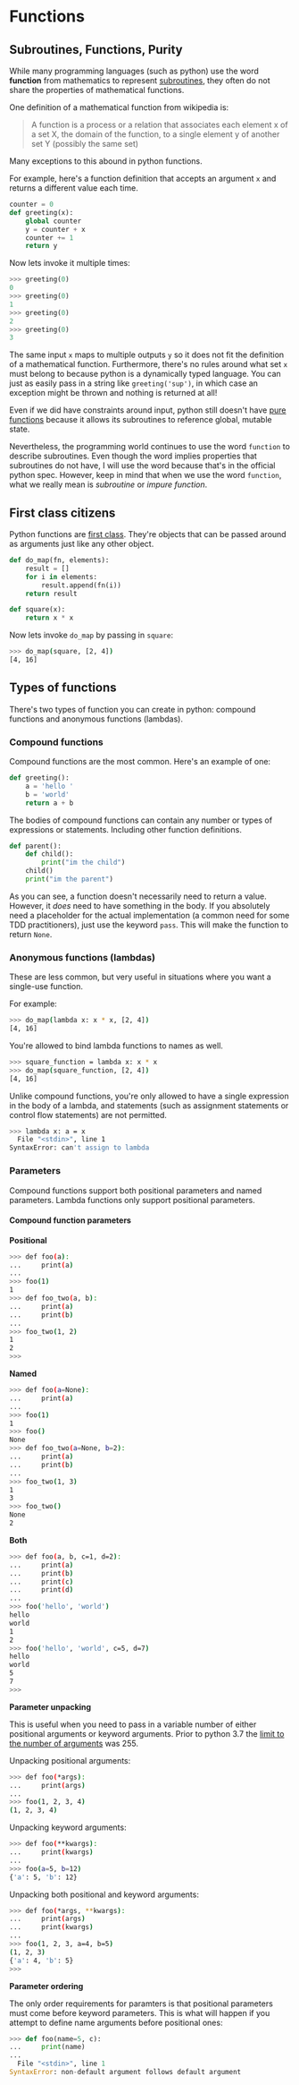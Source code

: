 # Functions

## Subroutines, Functions, Purity

While many programming languages (such as python) use the word **function** from mathematics to represent [subroutines](https://en.wikipedia.org/wiki/Subroutine), they often do not share the properties of mathematical functions.

One definition of a mathematical function from wikipedia is: 

> A function is a process or a relation that associates each element x of a set X, the domain of the function, to a single element y of another set Y (possibly the same set)

Many exceptions to this abound in python functions. 

For example, here's a function definition that accepts an argument `x` and returns a different value each time.

```python
counter = 0
def greeting(x):
    global counter 
    y = counter + x 
    counter += 1 
    return y 
```

Now lets invoke it multiple times: 

```python
>>> greeting(0)
0
>>> greeting(0)
1
>>> greeting(0)
2
>>> greeting(0)
3
```

The same input `x` maps to multiple outputs `y` so it does not fit the definition of a mathematical function. Furthermore, there's no rules around what set `x` must belong to because python is a dynamically typed language. You can just as easily pass in a string like `greeting('sup')`, in which case an exception might be thrown and nothing is returned at all!

Even if we did have constraints around input, python still doesn't have [pure functions](https://en.wikipedia.org/wiki/Pure_function) because it allows its subroutines to reference global, mutable state.

Nevertheless, the programming world continues to use the word `function` to describe subroutines. Even though the word implies properties that subroutines do not have, I will use the word because that's in the official python spec. However, keep in mind that when we use the word `function`, what we really mean is *subroutine* or *impure function*.

## First class citizens

Python functions are [first class](https://en.wikipedia.org/wiki/First-class_function). They're objects that can be passed around as arguments just like any other object.

```python
def do_map(fn, elements):
    result = []
    for i in elements:
        result.append(fn(i))
    return result

def square(x):
    return x * x
```

Now lets invoke `do_map` by passing in `square`: 

```bash
>>> do_map(square, [2, 4])
[4, 16]
```

## Types of functions

There's two types of function you can create in python: compound functions and anonymous functions (lambdas). 

### Compound functions

Compound functions are the most common. Here's an example of one: 

```python
def greeting():
    a = 'hello '
    b = 'world'
    return a + b
```

The bodies of compound functions can contain any number or types of expressions or statements. Including other function definitions.

```python
def parent():
    def child():
        print("im the child")
    child()
    print("im the parent")
```

As you can see, a function doesn't necessarily need to return a value. However, it _does_ need to have something in the body. If you absolutely need a placeholder for the actual implementation (a common need for some TDD practitioners), just use the keyword `pass`. This will make the function to return `None`.

### Anonymous functions (lambdas)

These are less common, but very useful in situations where you want a single-use function. 

For example: 

```bash
>>> do_map(lambda x: x * x, [2, 4])
[4, 16]
```

You're allowed to bind lambda functions to names as well.

```bash
>>> square_function = lambda x: x * x
>>> do_map(square_function, [2, 4])
[4, 16]
```

Unlike compound functions, you're only allowed to have a single expression in the body of a lambda, and statements (such as assignment statements or control flow statements) are not permitted. 

```bash
>>> lambda x: a = x
  File "<stdin>", line 1
SyntaxError: can't assign to lambda
```

### Parameters

Compound functions support both positional parameters and named parameters. Lambda functions only support positional parameters.

#### Compound function parameters

**Positional** 

```bash
>>> def foo(a):
...     print(a)
... 
>>> foo(1)
1
>>> def foo_two(a, b):
...     print(a)
...     print(b)
... 
>>> foo_two(1, 2)
1
2
>>> 
```

**Named** 

```bash
>>> def foo(a=None):
...     print(a)
... 
>>> foo(1)
1
>>> foo()
None
>>> def foo_two(a=None, b=2):
...     print(a)
...     print(b)
... 
>>> foo_two(1, 3)
1
3
>>> foo_two()
None
2
```

**Both** 

```bash
>>> def foo(a, b, c=1, d=2):
...     print(a)
...     print(b)
...     print(c)
...     print(d)
... 
>>> foo('hello', 'world')
hello
world
1
2
>>> foo('hello', 'world', c=5, d=7)
hello
world
5
7
>>> 
```

**Parameter unpacking**

This is useful when you need to pass in a variable number of either positional arguments or keyword arguments. Prior to python 3.7 the [limit to the number of arguments](https://stackoverflow.com/questions/714475/what-is-a-maximum-number-of-arguments-in-a-python-function) was 255. 

Unpacking positional arguments: 

```bash
>>> def foo(*args):
...     print(args)
... 
>>> foo(1, 2, 3, 4)
(1, 2, 3, 4)
```

Unpacking keyword arguments:

```bash
>>> def foo(**kwargs):
...     print(kwargs)
... 
>>> foo(a=5, b=12)
{'a': 5, 'b': 12}
```

Unpacking both positional and keyword arguments: 

```bash
>>> def foo(*args, **kwargs):
...     print(args)
...     print(kwargs)
... 
>>> foo(1, 2, 3, a=4, b=5)
(1, 2, 3)
{'a': 4, 'b': 5}
>>> 
```

**Parameter ordering**

The only order requirements for paramters is that positional parameters must come before keyword parameters. This is what will happen if you attempt to define name arguments before positional ones: 

```python
>>> def foo(name=5, c):
...     print(name) 
... 
  File "<stdin>", line 1
SyntaxError: non-default argument follows default argument
```
